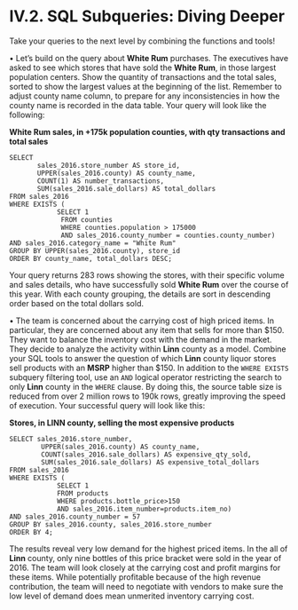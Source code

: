 # IV.2. SQL Subqueries: Diving Deeper

Take your queries to the next level by combining the functions and tools!

•	Let’s build on the query about **White Rum** purchases. The executives have asked to see which stores that have sold the **White Rum**, in those largest population centers. Show the quantity of transactions and the total sales, sorted to show the largest values at the beginning of the list. Remember to adjust county name column, to prepare for any inconsistencies in how the county name is recorded in the data table. Your query will look like the following:

**White Rum sales, in +175k population counties, with qty transactions and total sales**        
```
SELECT 
       sales_2016.store_number AS store_id,
       UPPER(sales_2016.county) AS county_name,
       COUNT(1) AS number_transactions,
       SUM(sales_2016.sale_dollars) AS total_dollars
FROM sales_2016
WHERE EXISTS (
            SELECT 1
             FROM counties
             WHERE counties.population > 175000
             AND sales_2016.county_number = counties.county_number)
AND sales_2016.category_name = "White Rum"
GROUP BY UPPER(sales_2016.county), store_id
ORDER BY county_name, total_dollars DESC;
````

Your query returns 283 rows showing the stores, with their specific volume and sales details, who have successfully sold **White Rum** over the course of this year. With each county grouping, the details are sort in descending order based on the total dollars sold.

•	The team is concerned about the carrying cost of high priced items. In particular, they are concerned about any item that sells for more than $150. They want to balance the inventory cost with the demand in the market. They decide to analyze the activity within **Linn** county as a model. Combine your SQL tools to answer the question of which **Linn** county liquor stores sell products with an **MSRP** higher than $150. In addition to the `WHERE EXISTS` subquery filtering tool, use an `AND` logical operator restricting the search to only **Linn** county in the `WHERE` clause.  By doing this, the source table size is reduced from over 2 million rows to 190k rows, greatly improving the speed of execution. Your successful query will look like this: 

**Stores, in LINN county, selling the most expensive products**          
```
SELECT sales_2016.store_number,
        UPPER(sales_2016.county) AS county_name, 
        COUNT(sales_2016.sale_dollars) AS expensive_qty_sold,
        SUM(sales_2016.sale_dollars) AS expensive_total_dollars
FROM sales_2016
WHERE EXISTS (
            SELECT 1
            FROM products 
            WHERE products.bottle_price>150
            AND sales_2016.item_number=products.item_no) 
AND sales_2016.county_number = 57
GROUP BY sales_2016.county, sales_2016.store_number
ORDER BY 4;
```

The results reveal very low demand for the highest priced items. In the all of **Linn** county, only nine bottles of this price bracket were sold in the year of 2016. The team will look closely at the carrying cost and profit margins for these items. While potentially profitable because of the high revenue contribution, the team will need to negotiate with vendors to make sure the low level of demand does mean unmerited inventory carrying cost.
